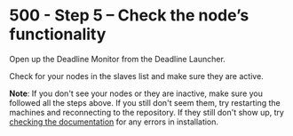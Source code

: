 # 500 - Step 5 – Check the node’s functionality

Open up the Deadline Monitor from the Deadline Launcher.

Check for your nodes in the slaves list and make sure they are active.

**Note**: If you don't see your nodes or they are inactive, make sure you followed all the steps above. If you still don't seem them, try restarting the machines and reconnecting to the repository. If they still don't show up, try [checking the documentation](http://docs.thinkboxsoftware.com/products/deadline/9.0/1_User%20Manual/index.html?ref=blog.paperspace.com#deadline-version-documentation) for any errors in installation.

